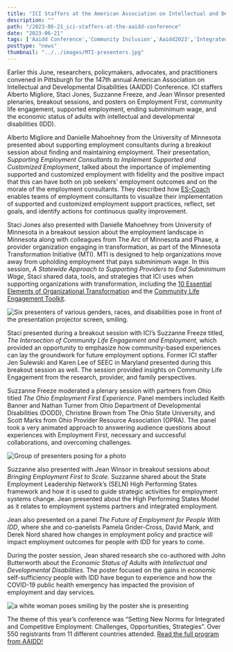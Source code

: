```yaml
---
title: "ICI Staffers at the American Association on Intellectual and Developmental Disabilities (AAIDD) Conference"
description: ""
path: "/2023-06-21_ici-staffers-at-the-aaidd-conference"
date: "2023-06-21"
tags: ['Aaidd Conference','Community Inclusion','Aaidd2023','Integrated Employment']
posttype: "news"
thumbnail: "../../images/MTI-presenters.jpg"
---
```



Earlier this June, researchers, policymakers, advocates, and practitioners convened in Pittsburgh for the 147th annual American Association on Intellectual and Developmental Disabilities (AAIDD) Conference. ICI staffers Alberto Migliore, Staci Jones, Suzzanne Freeze, and Jean Winsor presented plenaries, breakout sessions, and posters on Employment First, community life engagement, supported employment, ending subminimum wage, and the economic status of adults with intellectual and developmental disabilities (IDD).

Alberto Migliore and Danielle Mahoehney from the University of Minnesota presented about supporting employment consultants during a breakout session about finding and maintaining employment. Their presentation, _Supporting Employment Consultants to Implement Supported and Customized Employment_, talked about the importance of implementing supported and customized employment with fidelity and the positive impact that this can have both on job seekers’ employment outcomes and on the morale of the employment consultants. They described how [ES-Coach](http://www.es-coach.org/) enables teams of employment consultants to visualize their implementation of supported and customized employment support practices, reflect, set goals, and identify actions for continuous quality improvement.

Staci Jones also presented with Danielle Mahoehney from University of Minnesota in a breakout session about the employment landscape in Minnesota along with colleagues from The Arc of Minnesota and Phase, a provider organization engaging in transformation, as part of the Minnesota Transformation Initiative (MTI). MTI is designed to help organizations move away from upholding employment that pays subminimum wage. In this session, _A Statewide Approach to Supporting Providers to End Subminimum Wage_, Staci shared data, tools, and strategies that ICI uses when supporting organizations with transformation, including the [10 Essential Elements of Organizational Transformation](https://www.thinkwork.org/ten-elements-organizational-transformation-strategies-moving-towards-integrated-employment) and the [Community Life Engagement Toolkit](https://www.thinkwork.org/CLE-toolkit).

![Six presenters of various genders, races, and disabilities pose in front of the presentation projector screen, smiling.](/images/MTI-presenters.jpg 'MTI Transforming the Employment Landscape in Minnesota presentation. From left: Denise Johnson, PHASE-Industries; Danielle Mahoehney, University of Minnesota; Staci Jones, ICI; Dupree Edwards, The Arc Minnesota; Olivia Lape, The Arc Minnesota; Tim Schmutzer, PHASE-Industries.')


Staci presented during a breakout session with ICI’s Suzzanne Freeze titled, _The Intersection of Community Life Engagement and Employment,_ which provided an opportunity to emphasize how community-based experiences can lay the groundwork for future employment options. Former ICI staffer Jen Sulewski and Karen Lee of SEEC in Maryland presented during this breakout session as well. The session provided insights on Community Life Engagement from the research, provider, and family perspectives.

Suzzanne Freeze moderated a plenary session with partners from Ohio titled _The Ohio Employment First Experience_. Panel members included Keith Banner and Nathan Turner from Ohio Department of Developmental Disabilities (DODD), Christine Brown from The Ohio State University, and Scott Marks from Ohio Provider Resource Association (OPRA). The panel took a very animated approach to answering audience questions about experiences with Employment First, necessary and successful collaborations, and overcoming challenges.

![Group of presenters posing for a photo](/images/plenary-group.jpg 'Wednesday morning plenary, The Ohio Employment First Experience. From left: Scott Marks, Ohio Provider Resource Association (OPRA); Keith Banner, Ohio Department of Developmental Disabilities (DODD); Suzzanne Freeze, ICI; Nathan Turner, DODD; Christine Brown, The Ohio State University.')



Suzzanne also presented with Jean Winsor in breakout sessions about _Bringing Employment First to Scale._ Suzzanne shared about the State Employment Leadership Network’s (SELN) High Performing States framework and how it is used to guide strategic activities for employment systems change. Jean presented about the High Performing States Model as it relates to employment systems partners and integrated employment.

Jean also presented on a panel _The Future of Employment for People With IDD_, where she and co-panelists Pamela Grider-Cross, David Mank, and Derek Nord shared how changes in employment policy and practice will impact employment outcomes for people with IDD for years to come.

During the poster session, Jean shared research she co-authored with John Butterworth about the _Economic Status of Adults with Intellectual and Developmental Disabilities_. The poster focused on the gains in economic self-sufficiency people with IDD have begun to experience and how the COVID-19 public health emergency has impacted the provision of employment and day services.

![a white woman poses smiling by the poster she is presenting](/images/Jean-Winsor-with-poster.jpg 'Jean Winsor by her poster, _Economic Status of Adults with Intellectual and Developmental Disabilities_, during the poster session.')



The theme of this year’s conference was “Setting New Norms for Integrated and Competitive Employment: Challenges, Opportunities, Strategies”. Over 550 registrants from 11 different countries attended. [Read the full program from AAIDD!](https://www.aaidd.org/docs/default-source/annual-meeting/programs/2023-final_program_website.pdf?sfvrsn=b4c20321_2)
